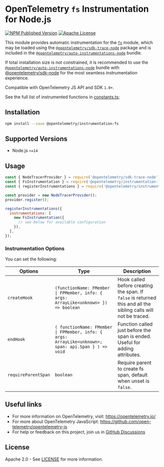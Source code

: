 # OpenTelemetry `fs` Instrumentation for Node.js

[![NPM Published Version][npm-img]][npm-url]
[![Apache License][license-image]][license-image]

This module provides automatic instrumentation for the [`fs`](http://nodejs.org/dist/latest/docs/api/fs.html) module, which may be loaded using the [`@opentelemetry/sdk-trace-node`](https://github.com/open-telemetry/opentelemetry-js/tree/main/packages/opentelemetry-sdk-trace-node) package and is included in the [`@opentelemetry/auto-instrumentations-node`](https://www.npmjs.com/package/@opentelemetry/auto-instrumentations-node) bundle.

If total installation size is not constrained, it is recommended to use the [`@opentelemetry/auto-instrumentations-node`](https://www.npmjs.com/package/@opentelemetry/auto-instrumentations-node) bundle with [@opentelemetry/sdk-node](`https://www.npmjs.com/package/@opentelemetry/sdk-node`) for the most seamless instrumentation experience.

Compatible with OpenTelemetry JS API and SDK `1.0+`.

See the full list of instrumented functions in [constants.ts](src/constants.ts);

## Installation

```bash
npm install --save @opentelemetry/instrumentation-fs
```

## Supported Versions

- Node.js `>=14`

## Usage

```js
const { NodeTracerProvider } = require('@opentelemetry/sdk-trace-node');
const { FsInstrumentation } = require('@opentelemetry/instrumentation-fs');
const { registerInstrumentations } = require('@opentelemetry/instrumentation');

const provider = new NodeTracerProvider();
provider.register();

registerInstrumentations({
  instrumentations: [
    new FsInstrumentation({
      // see below for available configuration
    }),
  ],
});
```

### Instrumentation Options

You can set the following:

| Options             | Type                                                                                                | Description                                                                                                     |
| ------------------- | --------------------------------------------------------------------------------------------------- | --------------------------------------------------------------------------------------------------------------- |
| `createHook`        | `(functionName: FMember \| FPMember, info: { args: ArrayLike<unknown> }) => boolean`                | Hook called before creating the span. If `false` is returned this and all the sibling calls will not be traced. |
| `endHook`           | `( functionName: FMember \| FPMember, info: { args: ArrayLike<unknown>; span: api.Span } ) => void` | Function called just before the span is ended. Useful for adding attributes.                                    |
| `requireParentSpan` | `boolean`                                                                                           | Require parent to create fs span, default when unset is `false`.                                                |

## Useful links

- For more information on OpenTelemetry, visit: <https://opentelemetry.io/>
- For more about OpenTelemetry JavaScript: <https://github.com/open-telemetry/opentelemetry-js>
- For help or feedback on this project, join us in [GitHub Discussions][discussions-url]

## License

Apache 2.0 - See [LICENSE][license-url] for more information.

[discussions-url]: https://github.com/open-telemetry/opentelemetry-js/discussions
[license-url]: https://github.com/open-telemetry/opentelemetry-js-contrib/blob/main/LICENSE
[license-image]: https://img.shields.io/badge/license-Apache_2.0-green.svg?style=flat
[npm-url]: https://www.npmjs.com/package/@opentelemetry/instrumentation-fs
[npm-img]: https://badge.fury.io/js/%40opentelemetry%2Finstrumentation-fs.svg
